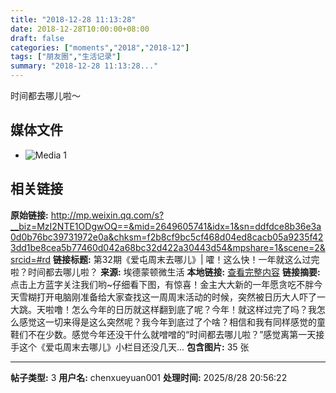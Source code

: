 ```yaml
---
title: "2018-12-28 11:13:28"
date: 2018-12-28T10:00:00+08:00
draft: false
categories: ["moments","2018","2018-12"]
tags: ["朋友圈","生活记录"]
summary: "2018-12-28 11:13:28..."
---
```


时间都去哪儿啦～

## 媒体文件

- ![Media 1](/Moments/photos/2018-12-28/201812281113280.jpg)

## 相关链接

**原始链接:** http://mp.weixin.qq.com/s?__biz=MzI2NTE1ODgwOQ==&mid=2649605741&idx=1&sn=ddfdce8b36e3a0d0b76bc39731972e0a&chksm=f2b8cf9bc5cf468d04ed8cacb05a9235f423dd1be8cea5b77460d042a68bc32d422a30443d54&mpshare=1&scene=2&srcid=#rd
**链接标题:** 第32期《爱屯周末去哪儿》| 嚯！这么快！一年就这么过完啦？时间都去哪儿啦？
**来源:** 埃德蒙顿微生活
**本地链接:** [查看完整内容](/link_content/2018/12/2018-12-28/link_content/)
**链接摘要:** 点击上方蓝字关注我们哟~仔细看下图，有惊喜！金主大大新的一年愿贪吃不胖今天雪糊打开电脑刚准备给大家查找这一周周末活动的时候，突然被日历大人吓了一大跳。天啦噜！怎么今年的日历就这样翻到底了呢？今年！就这样过完了吗？我怎么感觉这一切来得是这么突然呢？我今年到底过了个啥？相信和我有同样感觉的童鞋们不在少数。感觉今年还没干什么就噌噌的“时间都去哪儿啦？”感觉离第一天接手这个《爱屯周末去哪儿》小栏目还没几天...
**包含图片:** 35 张

---

**帖子类型:** 3
**用户名:** chenxueyuan001
**处理时间:** 2025/8/28 20:56:22